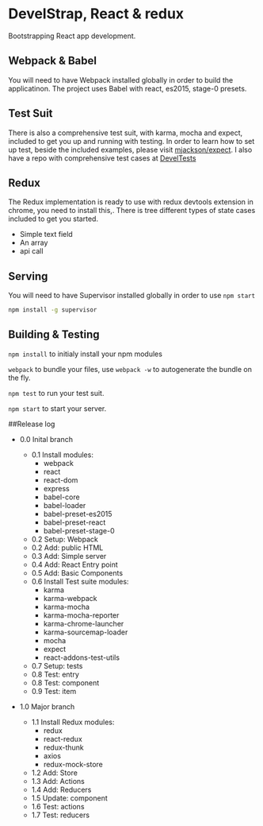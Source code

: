 <!--
@Author: Andreee Ray <develdoe>
@Date:   2017-03-10T00:42:05+01:00
@Email:  me@andreeray.se
@Filename: readme.md
@Last modified by:   develdoe
@Last modified time: 2017-04-19T16:31:58+02:00
-->



# DevelStrap, React & redux

Bootstrapping React app development.

## Webpack & Babel

You will need to have Webpack installed globally in order to build the applicatinon.
The project uses Babel with react, es2015, stage-0 presets.

## Test Suit

There is also a comprehensive test suit, with karma, mocha and expect, included to get you up and running with testing.
In order to learn how to set up test, beside the included examples,  please visit [mjackson/expect](https://github.com/mjackson/expect).
I also have a repo with comprehensive test cases at [DevelTests](https://github.com/AndreeDeveldoeRay/DevelTests)

## Redux

The Redux implementation is ready to use with redux devtools extension in chrome, you need to install this,.
There is tree different types of state cases included to get you started.

* Simple text field
* An array
* api call

## Serving

You will need to have Supervisor installed globally in order to use `npm start`

```bash
npm install -g supervisor
```


## Building & Testing

`npm install` to initialy install your npm modules

`webpack` to bundle your files, use `webpack -w` to autogenerate the bundle on the fly.

`npm test` to run your test suit.

`npm start` to start your server.

##Release log

* 0.0 Inital branch
    * 0.1 Install modules:
        * webpack
        * react
        * react-dom
        * express
        * babel-core
        * babel-loader
        * babel-preset-es2015
        * babel-preset-react
        * babel-preset-stage-0
    * 0.2 Setup: Webpack
    * 0.2 Add: public HTML
    * 0.3 Add: Simple server
    * 0.4 Add: React Entry point
    * 0.5 Add: Basic Components
    * 0.6 Install Test suite modules:
        * karma
        * karma-webpack
        * karma-mocha
        * karma-mocha-reporter
        * karma-chrome-launcher
        * karma-sourcemap-loader
        * mocha
        * expect
        * react-addons-test-utils
    * 0.7 Setup: tests
    * 0.8 Test: entry
    * 0.8 Test: component
    * 0.9 Test: item

* 1.0 Major branch
    * 1.1 Install Redux modules:
        * redux
        * react-redux
        * redux-thunk
        * axios
        * redux-mock-store
    * 1.2 Add: Store
    * 1.3 Add: Actions
    * 1.4 Add: Reducers
    * 1.5 Update: component
    * 1.6 Test: actions
    * 1.7 Test: reducers
